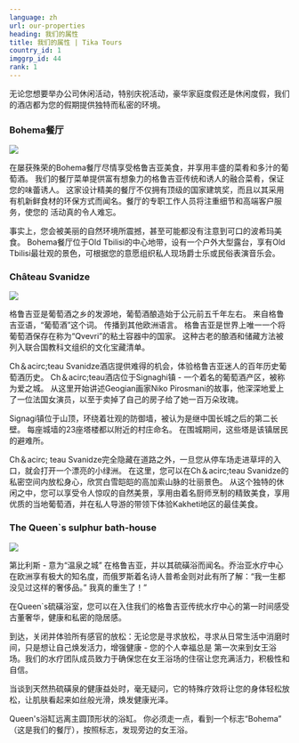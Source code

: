 ```yaml
---
language: zh
url: our-properties
heading: 我们的属性
title: 我们的属性 | Tika Tours
country_id: 1
imggrp_id: 44
rank: 1
---
```

<div class="row content-row"><!-- 1708 (0)-->

</div>

<div class="row content-row"><!-- 1709 (2)-->
<div class="col-xs-12"><!-- 2274 -->

无论您想要举办公司休闲活动，特别庆祝活动，豪华家庭度假还是休闲度假，我们的酒店都为您的假期提供独特而私密的环境。

</div>

</div>

<div class="row content-row"><!-- 1710 (3)-->
<div class="col-xs-12"><!-- 2275 -->

### Bohema餐厅

</div>

</div>

<div class="row content-row"><!-- 1711 (4)-->
<div class="col-xs-12 col-sm-6 col-md-6"><!-- 2276 -->

![](/library/content/bohema-restaurant.png)

</div>

<div class="col-xs-12 col-sm-6 col-md-6"><!-- 2277 -->

在屡获殊荣的Bohema餐厅尽情享受格鲁吉亚美食，并享用丰盛的菜肴和多汁的葡萄酒。 我们的餐厅菜单提供富有想象力的格鲁吉亚传统和诱人的融合菜肴，保证您的味蕾诱人。
这家设计精美的餐厅不仅拥有顶级的国家建筑奖，而且以其采用有机新鲜食材的环保方式而闻名。餐厅的专职工作人员将注重细节和高端客户服务，使您的 活动真的令人难忘。

事实上，您会被美丽的自然环境所震撼，甚至可能都没有注意到可口的波希玛美食。
Bohema餐厅位于Old Tbilisi的中心地带，设有一个户外大型露台，享有Old Tbilisi最壮观的景色，可根据您的意愿组织私人现场爵士乐或民俗表演音乐会。

</div>

</div>

<div class="row content-row"><!-- 1712 (5)-->
<div class="col-xs-12"><!-- 2278 -->

### Château Svanidze

</div>

</div>

<div class="row content-row"><!-- 1713 (6)-->
<div class="col-xs-12 col-sm-6 col-md-6"><!-- 2279 -->

![](/library/content/chateau.png)

</div>

<div class="col-xs-12 col-sm-6 col-md-6"><!-- 2280 -->

格鲁吉亚是葡萄酒之乡的发源地，葡萄酒酿造始于公元前五千年左右。 来自格鲁吉亚语，“葡萄酒”这个词。 传播到其他欧洲语言。 格鲁吉亚是世界上唯一一个将葡萄酒保存在称为“Qvevri”的粘土容器中的国家。
这种古老的酿酒和储藏方法被列入联合国教科文组织的文化宝藏清单。

Ch＆acirc;teau Svanidze酒店提供难得的机会，体验格鲁吉亚迷人的百年历史葡萄酒历史。 Ch＆acirc;teau酒店位于Signaghi镇 \-
一个着名的葡萄酒产区，被称为爱之城。 从这里开始讲述Geogian画家Niko Pirosmani的故事，他深深地爱上了一位法国女演员，以至于卖掉了自己的房子给了她一百万朵玫瑰。

Signagi镇位于山顶，环绕着壮观的防御墙，被认为是继中国长城之后的第二长壁。 每座城墙的23座塔楼都以附近的村庄命名。 在围城期间，这些塔是该镇居民的避难所。

Ch＆acirc; teau Svanidze完全隐藏在道路之外，一旦您从停车场走进草坪的入口，就会打开一个漂亮的小绿洲。 在这里，您可以在Ch＆acirc;teau
Svanidze的私密空间内放松身心，欣赏白雪皑皑的高加索山脉的壮丽景色。 从这个独特的休闲之中，您可以享受令人惊叹的自然美景，享用由着名厨师烹制的精致美食，享用优质的当地葡萄酒，并在私人导游的带领下体验Kakheti地区的最佳美食。

</div>

</div>

<div class="row content-row"><!-- 1714 (7)-->
<div class="col-xs-12"><!-- 2281 -->

### The Queen\`s sulphur bath\-house

</div>

</div>

<div class="row content-row"><!-- 1715 (8)-->
<div class="col-xs-12 col-sm-6 col-md-6"><!-- 2282 -->

![](/library/content/queens-bath.png)

</div>

<div class="col-xs-12 col-sm-6 col-md-6"><!-- 2283 -->

第比利斯 \- 意为“温泉之城” 在格鲁吉亚，并以其硫磺浴而闻名。乔治亚水疗中心在欧洲享有极大的知名度，而俄罗斯着名诗人普希金则对此有所了解：“我一生都没见过这样的奢侈品。”
我真的重生了！”

在Queen\`s硫磺浴室，您可以在入住我们的格鲁吉亚传统水疗中心的第一时间感受古董奢华，健康和私密的隐居感。

到达，关闭并体验所有感官的放松：无论您是寻求放松，寻求从日常生活中消磨时间，只是想让自己焕发活力，增强健康 \- 您的个人幸福总是 第一次来到女王浴场。我们的水疗团队成员致力于确保您在女王浴场的住宿让您充满活力，积极性和自信。

当谈到天然热硫磺泉的健康益处时，毫无疑问，它的特殊疗效将让您的身体轻松放松，让肌肤看起来如丝般光滑，焕发健康光泽。

Queen's浴缸远离主圆顶形状的浴缸。 你必须走一点，看到一个标志“Bohema” （这是我们的餐厅），按照标志，发现旁边的女王浴。

</div>

</div>
